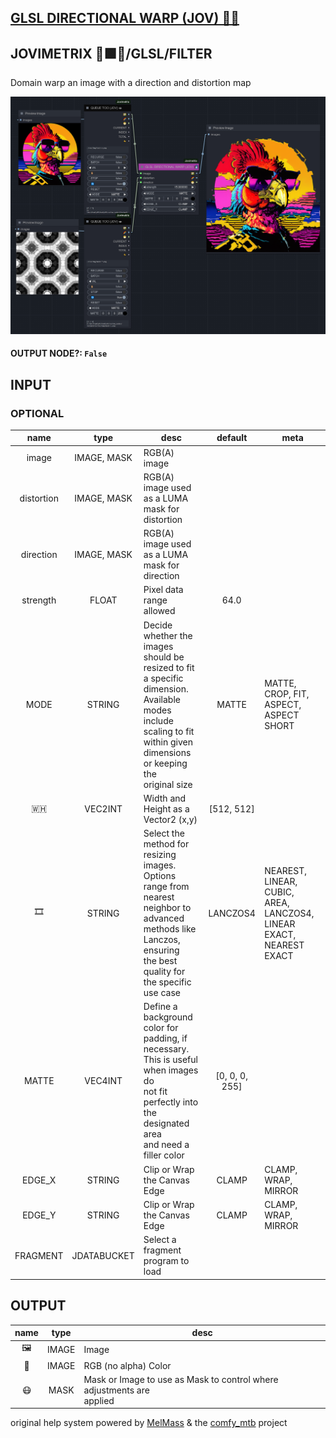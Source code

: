 ## [GLSL DIRECTIONAL WARP (JOV) 🧙🏽](https://github.com/Amorano/Jovimetrix-examples/blob/master/node/GLSL%20DIRECTIONAL%20WARP/GLSL%20DIRECTIONAL%20WARP.md)

## JOVIMETRIX 🔺🟩🔵/GLSL/FILTER

Domain warp an image with a direction and distortion map

![GLSL DIRECTIONAL WARP](https://raw.githubusercontent.com/Amorano/Jovimetrix-examples/master/node/GLSL%20DIRECTIONAL%20WARP/GLSL%20DIRECTIONAL%20WARP.png)

#### OUTPUT NODE?: `False`

## INPUT

### OPTIONAL

name | type | desc | default | meta
:---:|:---:|---|:---:|---
image  |  IMAGE, MASK  | RGB(A) image |  | 
distortion  |  IMAGE, MASK  | RGB(A) image used as a LUMA mask for<br>distortion |  | 
direction  |  IMAGE, MASK  | RGB(A) image used as a LUMA mask for<br>direction |  | 
strength  |  FLOAT  | Pixel data range allowed | 64.0 | 
MODE  |  STRING  | Decide whether the images should be<br>resized to fit a specific dimension.<br>Available modes include scaling to fit<br>within given dimensions or keeping the<br>original size | MATTE | MATTE, CROP, FIT, ASPECT, ASPECT SHORT
🇼🇭  |  VEC2INT  | Width and Height as a Vector2 (x,y) | [512, 512] | 
🎞️  |  STRING  | Select the method for resizing images.<br>Options range from nearest neighbor to<br>advanced methods like Lanczos, ensuring<br>the best quality for the specific use case | LANCZOS4 | NEAREST, LINEAR, CUBIC, AREA, LANCZOS4,<br>LINEAR EXACT, NEAREST EXACT
MATTE  |  VEC4INT  | Define a background color for padding, if<br>necessary. This is useful when images do<br>not fit perfectly into the designated area<br>and need a filler color | [0, 0, 0, 255] | 
EDGE_X  |  STRING  | Clip or Wrap the Canvas Edge | CLAMP | CLAMP, WRAP, MIRROR
EDGE_Y  |  STRING  | Clip or Wrap the Canvas Edge | CLAMP | CLAMP, WRAP, MIRROR
FRAGMENT  |  JDATABUCKET  | Select a fragment program to load |  | 

## OUTPUT

name | type | desc
:---:|:---:|---
🖼️  |  IMAGE  | Image 
🌈  |  IMAGE  | RGB (no alpha) Color 
😷  |  MASK  | Mask or Image to use as Mask to control where adjustments are<br>applied 

original help system powered by [MelMass](https://github.com/melMass) & the [comfy_mtb](https://github.com/melMass/comfy_mtb) project